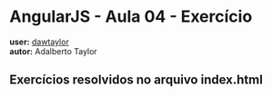 # AngularJS - Aula 04 - Exercício   
**user:** [dawtaylor](https://github.com/dawtaylor)  
**autor:** Adalberto Taylor

## Exercícios resolvidos no arquivo index.html